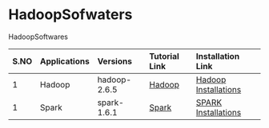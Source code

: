 # HadoopSofwaters
HadoopSoftwares

|S.NO| Applications 	|  Versions | Tutorial Link|Installation Link|
|----|---------|:------|:------ |:------ |
|1|Hadoop |hadoop-2.6.5|<a href="https://www.tutorialspoint.com/hadoop/index.htm" target="_blank" >Hadoop</a>|<a href="https://www.guru99.com/how-to-install-hadoop.html" target="_blank" >Hadoop Installations</a>|
|1|Spark |spark-1.6.1|<a href="https://spark.apache.org/" target="_blank" >Spark</a>|<a href="https://linode.com/docs/databases/hadoop/install-configure-run-spark-on-top-of-hadoop-yarn-cluster/" target="_blank" >SPARK Installations</a>|
